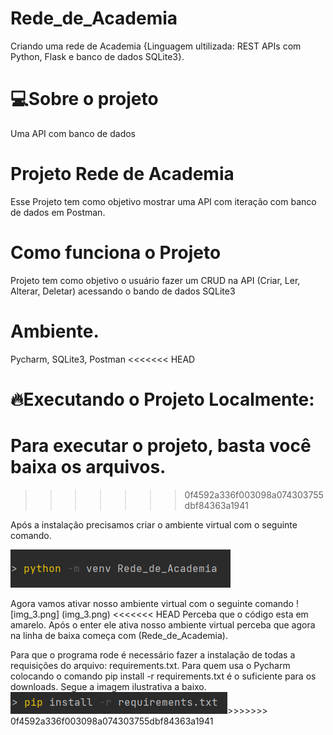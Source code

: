 # Rede_de_Academia
 Criando uma rede de Academia {Linguagem ultilizada: REST APIs com Python, Flask e banco de dados SQLite3}.

# 💻Sobre o projeto
Uma API com banco de dados

# Projeto Rede de Academia
Esse Projeto tem como objetivo mostrar uma API com iteração com banco de dados em Postman.

# Como funciona o Projeto
Projeto tem como objetivo o usuário fazer um CRUD na API (Criar, Ler, Alterar, Deletar) acessando o bando de dados SQLite3

# Ambiente.
Pycharm, SQLite3, Postman
<<<<<<< HEAD
 
# 🔥Executando o Projeto Localmente:
Para executar o projeto, basta você baixa os arquivos.
=======
>>>>>>> 0f4592a336f003098a074303755dbf84363a1941

Após a instalação precisamos criar o ambiente virtual com o seguinte comando.

![img_1.png](img_1.png)

Agora vamos ativar nosso ambiente virtual com o seguinte comando
![img_3.png] (img_3.png)
<<<<<<< HEAD
Perceba que o código esta em amarelo. Após o enter ele ativa nosso ambiente virtual perceba que agora na linha de baixa começa com (Rede_de_Academia).

Para que o programa rode é necessário fazer a instalação de todas a requisições do arquivo: requirements.txt. Para quem usa o Pycharm colocando o comando pip install -r requirements.txt é o suficiente para os downloads. Segue a imagem ilustrativa a baixo.
![img_2.png](img_2.png)>>>>>>> 0f4592a336f003098a074303755dbf84363a1941

